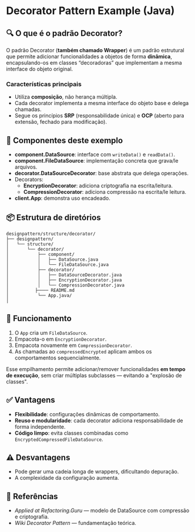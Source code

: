 # Decorator Pattern Example (Java)

## 🔍 O que é o padrão Decorator?

O padrão Decorator (**também chamado Wrapper**) é um padrão estrutural que permite adicionar funcionalidades a objetos de forma **dinâmica**, encapsulando-os em classes “decoradoras” que implementam a mesma interface do objeto original.

### Características principais

- Utiliza **composição**, não herança múltipla.
- Cada decorator implementa a mesma interface do objeto base e delega chamadas.
- Segue os princípios **SRP** (responsabilidade única) e **OCP** (aberto para extensão, fechado para modificação).

## 🧩 Componentes deste exemplo

- **component.DataSource**: interface com `writeData()` e `readData()`.
- **component.FileDataSource**: implementação concreta que grava/le arquivos.
- **decorator.DataSourceDecorator**: base abstrata que delega operações.
- Decorators:
  - **EncryptionDecorator**: adiciona criptografia na escrita/leitura.
  - **CompressionDecorator**: adiciona compressão na escrita/le leitura.
- **client.App**: demonstra uso encadeado.

## 📦 Estrutura de diretórios

	designpattern/structure/decorator/
	├── designpattern/
	│   └── structure/
	│       └── decorator/
	│           ├── component/
	│           │   ├── DataSource.java
	│           │   └── FileDataSource.java
	│           ├── decorator/
	│           │   ├── DataSourceDecorator.java
	│           │   ├── EncryptionDecorator.java
	│           │   └── CompressionDecorator.java
	│	       ├──── README.md		
	│           └── App.java/
	│               
	

## 🧠 Funcionamento

1. O `App` cria um `FileDataSource`.
2. Empacota-o em `EncryptionDecorator`.
3. Empacota novamente em `CompressionDecorator`.
4. As chamadas ao `compressedEncrypted` aplicam ambos os comportamentos sequencialmente.
  
Esse empilhamento permite adicionar/remover funcionalidades **em tempo de execução**, sem criar múltiplas subclasses — evitando a "explosão de classes".

## ✅ Vantagens

- **Flexibilidade**: configurações dinâmicas de comportamento.
- **Reuso e modularidade**: cada decorator adiciona responsabilidade de forma independente.
- **Código limpo**: evita classes combinadas como `EncryptedCompressedFileDataSource`.

## ⚠️ Desvantagens

- Pode gerar uma cadeia longa de wrappers, dificultando depuração.
- A complexidade da configuração aumenta.

## 📘 Referências

- *Applied at Refactoring.Guru* — modelo de DataSource com compressão e criptografia.
- *Wiki Decorator Pattern* — fundamentação teórica.
